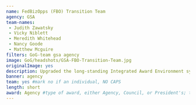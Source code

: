 ```yaml
---
name: FedBizOpps (FBO) Transition Team
agency: GSA
team-names:
 - Judith Zawatsky
 - Vicky Niblett
 - Meredith Whitehead
 - Nancy Goode
 - Matthew Mcguire
filters: GoG-team gsa agency
image: GoG/headshots/GSA-FBO-Transition-Team.jpg
originalImage: yes
description: Upgraded the long-standing Integrated Award Environment system by merging it into the new beta.SAM.gov. Their modernized, more efficient customer-friendly system makes contracting opportunities easier, saving both the federal government and business customers time and resources.
banner: agency
team: yes #mark no if an individual, NO CAPS
length: short
award: Agency #type of award, either Agency, Council, or President's; this is case sensitive so make sure to match the options listed exactly. This section generates the format of the card
---
```

